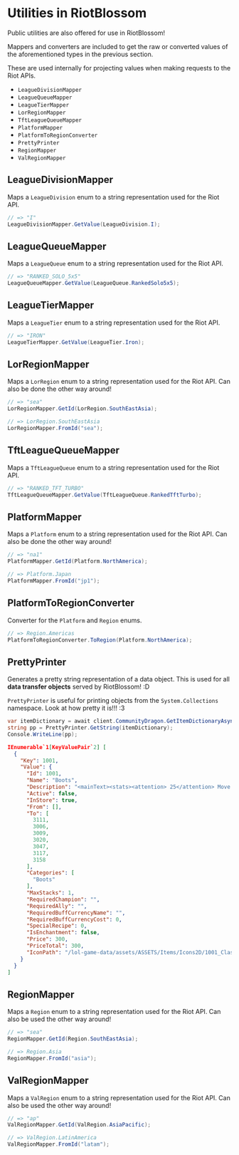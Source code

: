 # Utilities in RiotBlossom

Public utilities are also offered for use in RiotBlossom!

Mappers and converters are included to get the raw or converted values of the aforementioned types in the previous section. 

These are used internally for projecting values when making requests to the Riot APIs.
- `LeagueDivisionMapper`
- `LeagueQueueMapper`
- `LeagueTierMapper`
- `LorRegionMapper`
- `TftLeagueQueueMapper`
- `PlatformMapper`
- `PlatformToRegionConverter`
- `PrettyPrinter`
- `RegionMapper`
- `ValRegionMapper`

## LeagueDivisionMapper

Maps a `LeagueDivision` enum to a string representation used for the Riot API.

```csharp
// => "I"
LeagueDivisionMapper.GetValue(LeagueDivision.I);
```

## LeagueQueueMapper

Maps a `LeagueQueue` enum to a string representation used for the Riot API.

```csharp
// => "RANKED_SOLO_5x5"
LeagueQueueMapper.GetValue(LeagueQueue.RankedSolo5x5);
```

## LeagueTierMapper

Maps a `LeagueTier` enum to a string representation used for the Riot API.

```csharp
// => "IRON"
LeagueTierMapper.GetValue(LeagueTier.Iron);
```

## LorRegionMapper

Maps a `LorRegion` enum to a string representation used for the Riot API. Can also 
be done the other way around!

```csharp
// => "sea"
LorRegionMapper.GetId(LorRegion.SouthEastAsia);
```

```csharp
// => LorRegion.SouthEastAsia
LorRegionMapper.FromId("sea");
```
## TftLeagueQueueMapper

Maps a `TftLeagueQueue` enum to a string representation used for the Riot API.

```csharp
// => "RANKED_TFT_TURBO"
TftLeagueQueueMapper.GetValue(TftLeagueQueue.RankedTftTurbo);
```

## PlatformMapper

Maps a `Platform` enum to a string representation used for the Riot API. Can also 
be done the other way around!

```csharp
// => "na1"
PlatformMapper.GetId(Platform.NorthAmerica);
```

```csharp
// => Platform.Japan
PlatformMapper.FromId("jp1");
```

## PlatformToRegionConverter

Converter for the `Platform` and `Region` enums.

```csharp
// => Region.Americas
PlatformToRegionConverter.ToRegion(Platform.NorthAmerica);
```

## PrettyPrinter

Generates a pretty string representation of a data object. This is used for all 
**data transfer objects** served by RiotBlossom! :D

`PrettyPrinter` is useful for printing objects from the `System.Collections` namespace. 
Look at how pretty it is!!! :3

```csharp
var itemDictionary = await client.CommunityDragon.GetItemDictionaryAsync();
string pp = PrettyPrinter.GetString(itemDictionary);
Console.WriteLine(pp);
```

```json
IEnumerable`1[KeyValuePair`2] [
  {
    "Key": 1001,
    "Value": {
      "Id": 1001,
      "Name": "Boots",
      "Description": "<mainText><stats><attention> 25</attention> Move Speed</stats></mainText><br>",
      "Active": false,
      "InStore": true,
      "From": [],
      "To": [
        3111,
        3006,
        3009,
        3020,
        3047,
        3117,
        3158
      ],
      "Categories": [
        "Boots"
      ],
      "MaxStacks": 1,
      "RequiredChampion": "",
      "RequiredAlly": "",
      "RequiredBuffCurrencyName": "",
      "RequiredBuffCurrencyCost": 0,
      "SpecialRecipe": 0,
      "IsEnchantment": false,
      "Price": 300,
      "PriceTotal": 300,
      "IconPath": "/lol-game-data/assets/ASSETS/Items/Icons2D/1001_Class_T1_BootsofSpeed.png"
    }
  }
]
```

## RegionMapper

Maps a `Region` enum to a string representation used for the Riot API. Can also be 
used the other way around!

```csharp
// => "sea"
RegionMapper.GetId(Region.SouthEastAsia);
```

```csharp
// => Region.Asia
RegionMapper.FromId("asia");
```

## ValRegionMapper

Maps a `ValRegion` enum to a string representation used for the Riot API. Can also be 
used the other way around!

```csharp
// => "ap"
ValRegionMapper.GetId(ValRegion.AsiaPacific);
```

```csharp
// => ValRegion.LatinAmerica
ValRegionMapper.FromId("latam");
```
